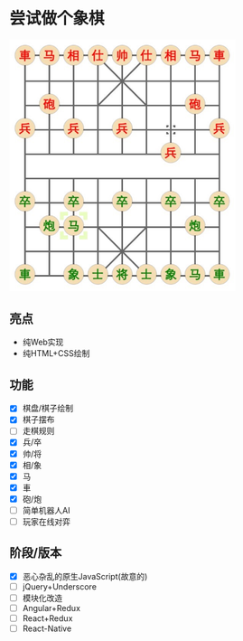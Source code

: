 
# 尝试做个象棋

<img width="400" src="pic.jpg">

## 亮点

- 纯Web实现
- 纯HTML+CSS绘制

## 功能

- [x] 棋盘/棋子绘制
- [x] 棋子摆布 
- [ ] 走棋规则
 - [x] 兵/卒
 - [x] 帅/将
 - [x] 相/象
 - [x] 马
 - [x] 車
 - [x] 砲/炮
- [ ] 简单机器人AI
- [ ] 玩家在线对弈

## 阶段/版本

- [x] 恶心杂乱的原生JavaScript(故意的)
- [ ] jQuery+Underscore
- [ ] 模块化改造
- [ ] Angular+Redux
- [ ] React+Redux
- [ ] React-Native

